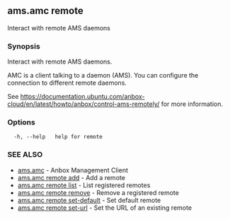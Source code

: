 ## ams.amc remote

Interact with remote AMS daemons

### Synopsis

Interact with remote AMS daemons.

AMC is a client talking to a daemon (AMS). You can configure the connection to different remote daemons.

See https://documentation.ubuntu.com/anbox-cloud/en/latest/howto/anbox/control-ams-remotely/ for more information.


### Options

```
  -h, --help   help for remote
```

### SEE ALSO

* [ams.amc](ams.amc.md)	 - Anbox Management Client
* [ams.amc remote add](ams.amc_remote_add.md)	 - Add a remote
* [ams.amc remote list](ams.amc_remote_list.md)	 - List registered remotes
* [ams.amc remote remove](ams.amc_remote_remove.md)	 - Remove a registered remote
* [ams.amc remote set-default](ams.amc_remote_set-default.md)	 - Set default remote
* [ams.amc remote set-url](ams.amc_remote_set-url.md)	 - Set the URL of an existing remote

